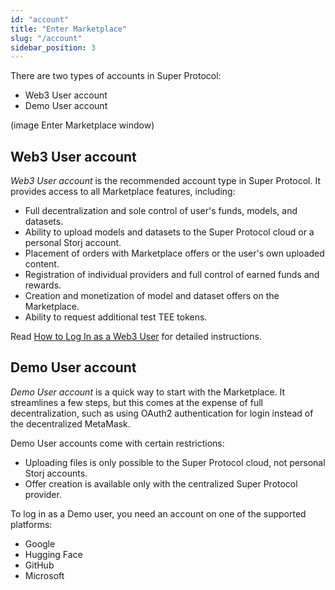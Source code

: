 ```yaml
---
id: "account"
title: "Enter Marketplace"
slug: "/account"
sidebar_position: 3
---
```


There are two types of accounts in Super Protocol:

- Web3 User account
- Demo User account

(image Enter Marketplace window)
<br/>

## Web3 User account

_Web3 User account_ is the recommended account type in Super Protocol. It provides access to all Marketplace features, including:

- Full decentralization and sole control of user's funds, models, and datasets.
- Ability to upload models and datasets to the Super Protocol cloud or a personal Storj account.
- Placement of orders with Marketplace offers or the user's own uploaded content.
- Registration of individual providers and full control of earned funds and rewards.
- Creation and monetization of model and dataset offers on the Marketplace.
- Ability to request additional test TEE tokens.

Read [How to Log In as a Web3 User](/marketplace/guides/log-in) for detailed instructions.

## Demo User account

_Demo User account_ is a quick way to start with the Marketplace. It streamlines a few steps, but this comes at the expense of full decentralization, such as using OAuth2 authentication for login instead of the decentralized MetaMask.

Demo User accounts come with certain restrictions:

- Uploading files is only possible to the Super Protocol cloud, not personal Storj accounts.
- Offer creation is available only with the centralized Super Protocol provider.

To log in as a Demo user, you need an account on one of the supported platforms:

- Google
- Hugging Face
- GitHub
- Microsoft
